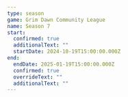 ```yaml
---
type: season
game: Grim Dawn Community League
name: Season 7
start:
  confirmed: true
  additionalText: ""
  startDate: 2024-10-19T15:00:00.000Z
end:
  endDate: 2025-01-19T15:00:00.000Z
  confirmed: true
  overrideText: ""
  additionalText: ""
---
```

